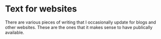 # Text for websites

There are various pieces of writing that I occasionally update for blogs and other websites. These are the ones that it makes sense to have publically available. 
